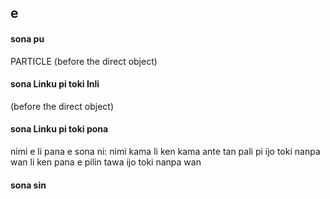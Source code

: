 ## e

#### sona pu

PARTICLE (before the direct object)

#### sona Linku pi toki Inli

(before the direct object)

#### sona Linku pi toki pona

nimi e li pana e sona ni: nimi kama li ken kama ante tan pali pi ijo toki nanpa wan li ken pana e pilin tawa ijo toki nanpa wan

#### sona sin

